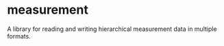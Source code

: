 # measurement
A library for reading and writing hierarchical measurement data in multiple formats. 
